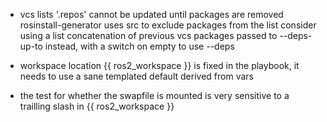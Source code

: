 




* vcs lists '.repos' cannot be updated until packages are removed
    rosinstall-generator uses src to exclude packages from the list
    consider using a list concatenation of previous vcs packages passed to --deps-up-to instead, with a switch on empty to use --deps

* workspace location {{ ros2_workspace }} is fixed in the playbook, it needs to use a sane templated default derived from vars

* the test for whether the swapfile is mounted is very sensitive to a trailling slash in {{ ros2_workspace }}


